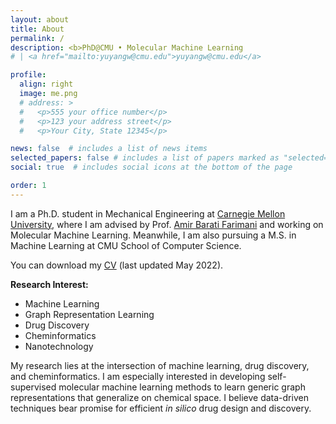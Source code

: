 ```yaml
---
layout: about
title: About
permalink: /
description: <b>PhD@CMU • Molecular Machine Learning 
# | <a href="mailto:yuyangw@cmu.edu">yuyangw@cmu.edu</a>

profile:
  align: right
  image: me.png
  # address: >
  #   <p>555 your office number</p>
  #   <p>123 your address street</p>
  #   <p>Your City, State 12345</p>

news: false  # includes a list of news items
selected_papers: false # includes a list of papers marked as "selected={true}"
social: true  # includes social icons at the bottom of the page

order: 1
---
```


I am a Ph.D. student in Mechanical Engineering at <a href="https://www.cmu.edu/">Carnegie Mellon University</a>, where I am advised by Prof. <a href="https://www.meche.engineering.cmu.edu/directory/bios/barati-farimani-amir.html">Amir Barati Farimani</a> and working on Molecular Machine Learning. Meanwhile, I am also pursuing a M.S. in Machine Learning at CMU School of Computer Science. 

You can download my <a href="/assets/pdf/Yuyang_Wang_CV.pdf">CV</a> (last updated May 2022).

<b>Research Interest: </b>
- Machine Learning
- Graph Representation Learning
- Drug Discovery
- Cheminformatics
- Nanotechnology

My research lies at the intersection of machine learning, drug discovery, and cheminformatics. I am especially interested in developing self-supervised molecular machine learning methods to learn generic graph representations that generalize on chemical space. I believe data-driven techniques bear promise for efficient <i>in silico</i> drug design and discovery. 